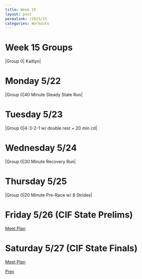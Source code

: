 ```yaml
---
title: Week 15
layout: post
permalink: /2023/15
categories: Workouts
---
```



# Week 15 Groups

|Group 0| Kaitlyn|

# Monday 5/22

|Group 0|40 Minute Steady State Run| 

# Tuesday 5/23

|Group 0|4-3-2-1 w/ double rest + 20 min cd| 

# Wednesday 5/24 

|Group 0|30 Minute Recovery Run| 

# Thursday 5/25

|Group 0|20 Minute Pre-Race w/ 8 Strides|

# Friday 5/26 (CIF State Prelims)

[Meet Plan]({{site.baseurl}}/2023/CIFS)

# Saturday 5/27 (CIF State Finals)

[Meet Plan]({{site.baseurl}}/2023/CIFS)

<div style="text-align: left"> <a href="{{site.baseurl}}/2023/14">Prev</a></div> 